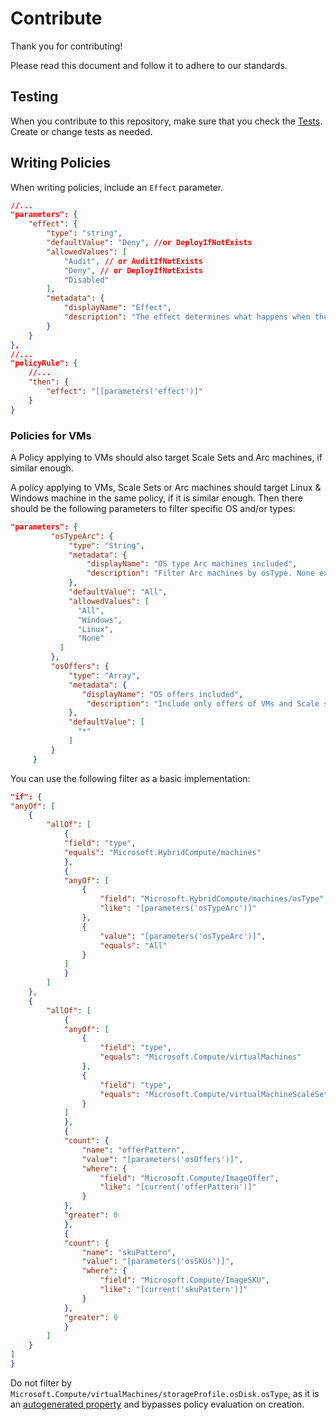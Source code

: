 # Contribute

Thank you for contributing!

Please read this document and follow it to adhere to our standards.

## Testing

When you contribute to this repository, make sure that you check the [Tests](tests\README.md). Create or change tests as needed.

## Writing Policies

When writing policies, include an `Effect` parameter.

```json
//...
"parameters": {
    "effect": {
        "type": "string",
        "defaultValue": "Deny", //or DeployIfNotExists
        "allowedValues": [
            "Audit", // or AuditIfNotExists
            "Deny", // or DeployIfNotExists
            "Disabled"
        ],
        "metadata": {
            "displayName": "Effect",
            "description": "The effect determines what happens when the policy rule is evaluated to match"
        }
    }
},
//...
"policyRule": {
    //...
    "then": {
        "effect": "[[parameters('effect')]"
    }
}
```

### Policies for VMs

A Policy applying to VMs should also target Scale Sets and Arc machines, if similar enough. 

A policy applying to VMs, Scale Sets or Arc machines should target Linux & Windows machine in the same policy, if it is similar enough. Then there should be the following parameters to filter specific OS and/or types:

```json
"parameters": {
         "osTypeArc": {
             "type": "String",
             "metadata": {
                 "displayName": "OS type Arc machines included",
                 "description": "Filter Arc machines by osType. None excludes arc machines. All includes any Arc machine."
             },
             "defaultValue": "All",
             "allowedValues": [
               "All",
               "Windows",
               "Linux",
               "None"
           ]
         },
         "osOffers": {
             "type": "Array",
             "metadata": {
                "displayName": "OS offers included",
                 "description": "Include only offers of VMs and Scale sets like specified strings. Can contain * as wildcard. ['*'] includes any offer. Use an empty array [] to exclude VMs and scale sets."
             },
             "defaultValue": [
               "*"
             ]
         }
     }
```

You can use the following filter as a basic implementation:

```json
"if": {
"anyOf": [
    {
        "allOf": [
            {
            "field": "type",
            "equals": "Microsoft.HybridCompute/machines"
            },
            {
            "anyOf": [
                {
                    "field": "Microsoft.HybridCompute/machines/osType",
                    "like": "[parameters('osTypeArc')]"
                },
                {
                    "value": "[parameters('osTypeArc')]",
                    "equals": "All"
                }
            ]
            }
        ]
    },
    {
        "allOf": [
            {
            "anyOf": [
                {
                    "field": "type",
                    "equals": "Microsoft.Compute/virtualMachines"
                },
                {
                    "field": "type",
                    "equals": "Microsoft.Compute/virtualMachineScaleSets"
                }
            ]
            },
            {
            "count": {
                "name": "offerPattern",
                "value": "[parameters('osOffers')]",
                "where": {
                    "field": "Microsoft.Compute/ImageOffer",
                    "like": "[current('offerPattern')]"
                }
            },
            "greater": 0
            },
            {
            "count": {
                "name": "skuPattern",
                "value": "[parameters('osSKUs')]",
                "where": {
                    "field": "Microsoft.Compute/ImageSKU",
                    "like": "[current('skuPattern')]"
                }
            },
            "greater": 0
            }
        ]
    }
]
}
```

Do not filter by `Microsoft.Compute/virtualMachines/storageProfile.osDisk.osType`, as it is an [autogenerated property](https://github.com/Azure/azure-policy#optional-or-auto-generated-resource-property-that-bypasses-policy-evaluation) and bypasses policy evaluation on creation.